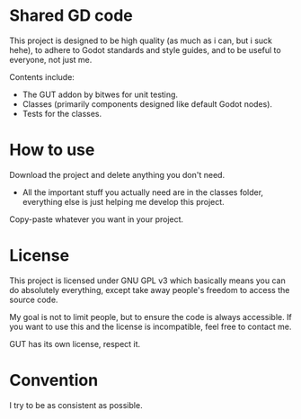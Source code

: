 # Shared GD code

This project is designed to be high quality (as much as i can, but i suck hehe), to adhere to Godot standards and style guides, and to be useful to everyone, not just me.

Contents include:
- The GUT addon by bitwes for unit testing.
- Classes (primarily components designed like default Godot nodes).
- Tests for the classes.

# How to use

Download the project and delete anything you don't need.
- All the important stuff you actually need are in the classes folder, everything else is just helping me develop this project.

Copy-paste whatever you want in your project.

# License

This project is licensed under GNU GPL v3 which basically means you can do absolutely everything, except take away people's freedom to access the source code.

My goal is not to limit people, but to ensure the code is always accessible. If you want to use this and the license is incompatible, feel free to contact me.

GUT has its own license, respect it.

# Convention

I try to be as consistent as possible.

